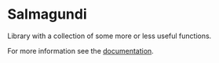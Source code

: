 # Salmagundi

Library with a collection of some more or less useful functions.

For more information see the [documentation](https://andreas19.github.io/salmagundi/overview.html).
